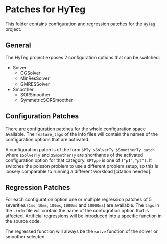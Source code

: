 # Patches for HyTeg

This folder contains configuration and regression patches for the `HyTeg` project.

## General

The HyTeg project exposes 2 configuration options that can be switched:

- Solver
  - CGSolver
  - MinResSolver
  - GMRESSolver
- Smoother
  - SORSmoother
  - SymmetricSORSmoother

## Configuration Patches

There are configuration patches for the whole configuration space available. The `feature_tags` of the info files will contain the names of the configuration options that are activated.

A configuration patch is of the form `$PTy_$SolverTy_$SmootherTy.patch` where `$SolverTy` and `$SmootherTy` are shorthands of the activated configuration option for that category.
`$PType` is one of `["p1","p2"]`. It switches the poisson problem to use a different problem setup, so this is loosely comparable to running a different workload [citation needed].

## Regression Patches

For each configuration option one or multiple regression patches of 5 severities (`1ms`, `10ms`, `100ms`, `1000ms` and `10000ms`) are available.
The `tags` in the `.info` file will contain the name of the confugration option that is affected. Artificial regressions will be introduced into a specific function in the source code.

The regressed function will always be the `solve` function of the solver or smoother selected.
